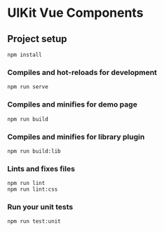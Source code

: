 # UIKit Vue Components

## Project setup
```
npm install
```

### Compiles and hot-reloads for development
```
npm run serve
```

### Compiles and minifies for demo page
```
npm run build
```

### Compiles and minifies for library plugin
```
npm run build:lib
```

### Lints and fixes files
```
npm run lint
npm run lint:css
```

### Run your unit tests
```
npm run test:unit
```

